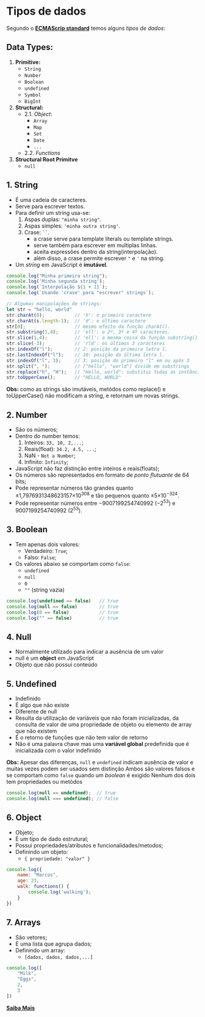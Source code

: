 # Tipos de dados

Segundo o [**ECMAScrip standard**](https://tc39.es/ecma262/multipage/) temos alguns _tipos de dados_:

## Data Types:
1. **Primitive:**
   - `String`
   - `Number`
   - `Boolean`
   - `undefined`
   - `Symbol`
   - `BigInt`
2. **Structural:**
   - 2.1. _Object_:
     - `Array`
     - `Map`
     - `Set`
     - `Date`
     - `...`
   - 2.2. _Functions_ 
3. **Structural Root Primitve**
   - `null`

## 1. String

- É uma cadeia de caracteres.
- Serve para escrever textos.
- Para definir um string usa-se:
  1. Aspas duplas: `"minha string"`.
  2. Aspas simples: `'minha outra string'`.
  3. Crase: <code>``</code>.
     - a crase serve para template literals ou template strings.
     - serve também para escrever em multiplas linhas.
     - aceita expressões dentro da string(interpolação).
     - além disso, a crase permite escrever `"` e `'` na string.
- Um _string_ em JavaScript é **imutável**.

```js
console.log("Minha primeira string");
console.log('Minha segunda string');
console.log(`Interpolação ${1 + 1}`);
console.log(`Usando 'crase' para "escrever" strings`);

// Algumas manipulações de strings:
let str = "hello, world"
str.charAt(0);           // 'h': o primeiro caractere
str.charAt(s.length-1);  // 'd': o último caractere
str[0];                  // mesmo efeito da função charAt().
str.substring(1,4);      // 'ell': o 2º, 3º e 4º caracteres.
str.slice(1,4);          // 'ell': a mesma coisa da função substring().
str.slice(-3);           // 'rld': os últimos 3 caracteres
str.indexOf("l");        // 2: posição da primeira letra l.
str.lastIndexOf("l");    // 10: posição da última letra l.
str.indexOf("l", 3);     // 3: posição do primeiro "l" em ou após 3
str.split(", ");         // ["hello", "world"] divide em substrings
str.replace("h", "H");   // "Hello, world": substitui todas as instâncias
str.toUpperCase();       // "HELLO, WORLD"
```
**Obs:** como as strings são imutáveis, metódos como replace() e toUpperCase() não modificam a string, e retornam um novas strings.

## 2. Number

- São os números;
- Dentro do number temos:
    1. Inteiros: `33, 10, 2,...`;
    2. Reais(float): `34.2, 4.5, ...`;
    3. NaN - `Not a Number`; 
    4. Infinito: `Infinity`;
- JavaScript não faz distinção entre inteiros e reais(floats);
- Os números são representados em formato de _ponto flutuante_ de 64 bits;
- Pode representar números tão grandes quanto ±1,7976931348623157×10<sup>308</sup> e tão pequenos quanto ±5×10<sup>−324</sup>.
- Pode representar números entre −9007199254740992 (−2<sup>53</sup>) e 9007199254740992 (2<sup>53</sup>).


## 3. Boolean

- Tem apenas dois valores:
  - Verdadeiro: `True`;
  - Falso: `False`;
- Os valores abaixo se comportam como `false`:
  - `undefined`
  - `null`
  - `0`
  - `""` (string vazia)

```js
console.log(undefined == false)   // true
console.log(null == false)        // true
console.log(0 == false)           // true
console.log("" == false)          // true
```


## 4. Null

- Normalmente utilizado para indicar a ausência de um valor
- null é um **object** em JavaScript
- Objeto que não possui conteúdo


## 5. Undefined

- Indefinido
- É algo que não existe
- Diferente de null
- Resulta da utilização de variáveis que não foram inicializadas, da consulta de valor de uma propriedade de objeto ou elemento de array que não existem
- É o retorno de funções que não tem valor de retorno
- Não é uma palavra chave mas uma **variável global** predefinida que é inicializada com o valor indefinido

**Obs:** 
Apesar das diferenças, `null` e `undefined` indicam ausência de valor e muitas vezes podem ser usados sem distinção
Ambos são valores falsos e se comportam como `false` quando um _boolean_ é exigido
Nenhum dos dois tem propriedades ou metódos


```js
console.log(null == undefined);  // true
console.log(null === undefined); // false 
```

## 6. Object

- Objeto;
- É um tipo de dado estrutural;
- Possui propriedades/atributos e funcionalidades/metodos;
- Definindo um objeto:
  - `{ propriedade: "valor" }`

```js
console.log({
    name: "Marcos",
    age: 23,
    walk: functions() {
        console.log('walking');
    }
})
```

## 7. Arrays

- São vetores;
- É uma lista que agrupa dados;
- Definindo um array:
  - `[dados, dados, dados,...]`

```js
console.log([
    "Milk",
    "Eggs",
    2,
    3
])
```

**[Saiba Mais](https://developer.mozilla.org/en-US/docs/Web/JavaScript/Reference/Global_Objects)**